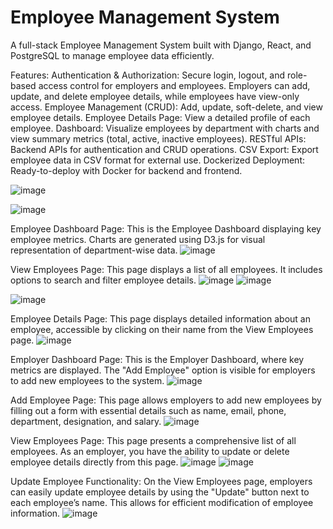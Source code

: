 # Employee Management System
A full-stack Employee Management System built with Django, React, and PostgreSQL to manage employee data efficiently.

Features:
Authentication & Authorization: Secure login, logout, and role-based access control for employers and employees. Employers can add, update, and delete employee details, while employees have view-only access.
Employee Management (CRUD): Add, update, soft-delete, and view employee details.
Employee Details Page: View a detailed profile of each employee.
Dashboard: Visualize employees by department with charts and view summary metrics (total, active, inactive employees).
RESTful APIs: Backend APIs for authentication and CRUD operations.
CSV Export: Export employee data in CSV format for external use.
Dockerized Deployment: Ready-to-deploy with Docker for backend and frontend.

![image](https://github.com/user-attachments/assets/8979024f-b371-43ee-97bc-53264f33778b)

![image](https://github.com/user-attachments/assets/1aa52f7a-533d-432d-9570-54cdf6cad41a)

Employee Dashboard Page:
This is the Employee Dashboard displaying key employee metrics. Charts are generated using D3.js for visual representation of department-wise data.
![image](https://github.com/user-attachments/assets/2351f497-9b66-4029-9fc2-68874fb881c2)

View Employees Page:
This page displays a list of all employees. It includes options to search and filter employee details.
![image](https://github.com/user-attachments/assets/571e9cb7-31d6-4780-abe6-2ced71bca9cd)
![image](https://github.com/user-attachments/assets/13c336d8-96ca-43db-9b3f-037d7852d301)

![image](https://github.com/user-attachments/assets/346fb6a4-b958-485e-beaa-c2087c864200)

Employee Details Page:
This page displays detailed information about an employee, accessible by clicking on their name from the View Employees page.
![image](https://github.com/user-attachments/assets/85921dd3-f984-450c-b202-019f21100dcc)

Employer Dashboard Page:
This is the Employer Dashboard, where key metrics are displayed. The "Add Employee" option is visible for employers to add new employees to the system.
![image](https://github.com/user-attachments/assets/471247aa-ff7d-4152-8b5f-9daf7a4764af)

Add Employee Page:
This page allows employers to add new employees by filling out a form with essential details such as name, email, phone, department, designation, and salary.
![image](https://github.com/user-attachments/assets/072a51ca-91c7-4856-ba1f-7ff51ac1a730)

View Employees Page:
This page presents a comprehensive list of all employees. As an employer, you have the ability to update or delete employee details directly from this page.
![image](https://github.com/user-attachments/assets/d4d826e9-65b1-4095-b13c-cca90204291e)
![image](https://github.com/user-attachments/assets/2315da13-068d-4190-9901-891e7d21c798)


Update Employee Functionality:
On the View Employees page, employers can easily update employee details by using the "Update" button next to each employee’s name. This allows for efficient modification of employee information.
![image](https://github.com/user-attachments/assets/50a11c0a-de5d-4812-a894-bd2edeaa95ae)






